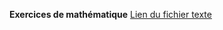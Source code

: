 **Exercices de mathématique**
[Lien du fichier texte](https://docs.google.com/document/d/1OdxFqFAvg6kpNNKr9QSaP9sh61HTg9VxTfVuPMdzoy4/)